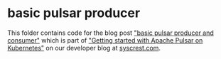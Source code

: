 # basic pulsar producer

This folder contains code for the blog post ["basic pulsar producer and consumer"](https://www.syscrest.com/2019/10/basic-pulsar-producer-and-consumer-json-helm-kubernetes) which is part of ["Getting started with Apache Pulsar on Kubernetes"](https://www.syscrest.com/2019/09/blog-post-series-getting-started-with-pulsar-on-kubernetes/) on our developer blog at [syscrest.com](https://www.syscrest.com).
